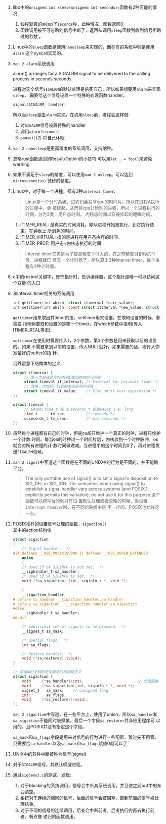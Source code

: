 1. libc中的`unsigned int sleep(unsigned int seconds);`函数有2种可能的情况:
   1. 线程就真的sleep了`seconds`秒，此种情况，函数返回0
   2. 函数调用被不可忽略的信号中断了，返回从调用`sleep`函数到收到信号所跨过的秒数
   。

2. Linux中的`sleep`函数是使用`nanosleep`来实现的，而在有的系统中则是使用`alarm`
   这个syscall实现的。

3. `man 2 alarm`系统调用

   alarm() arranges for a SIGALRM signal to be delivered to the calling process 
   in seconds seconds.
   
   进程对这个信号`SIGALRM`的默认处理是杀死自己，所以如果想要用`alarm`来实现`sleep`，
   需要给这个信号设置一个特殊的处理函数handler。

   ```c
   signal(SIGALRM, handler)
   ```
   所以当`sleep`是由`alarm`实现，在调用`sleep`前，进程会这样做:
   1. 对`SIGALRM`信号设置特殊的handler
   2. 调用`alarm(seconds)`
   3. `pause()`(2) 将自己休眠

4. `man 2 nanosleep`是更高精度的系统调用，支持纳秒。

5. 忽略rust函数返回的Result/Option的小技巧
   可以用`let _ = foo()`来避免warning

6. 如果不满足于`sleep`的精度，可以使用`man 3 usleep`。可以达到`microsecond(us)`
   微秒的精度。

7. Linux中，对于每一个进程，都有3种`interval timer`:
   > Linux是一个分时系统，进程们会共享cpu的时间片。所以在进程A执行的过程中，会
   被挂起，从而将cpu让给别的进程，所以一个进程执行的时间，分为3类，用户态时间，
   内核态时间以及被挂起的睡眠时间。

   1. ITIMER_REAL: 是真实的时间消耗，即从进程开始被执行，到它执行结束，在钟表上
   所消耗的时间。
   2. ITIMER_VIRTUAL: 指的是进程在用户态执行的时间。
   3. ITIMER_PROF: 用户态+内核态执行的时间
  
   > interval timer其实是为了提高精度才引入的，在之前精度只到秒的时候，进程就已
   经有一个计时器了，所以算上3种interval timer，每个进程有4种计时器。

8. c中的restrict关键字，修饰指针时，告诉编译器，这个指针是唯一可以访问这个变量
   的入口

9. 和interval timer相关的系统调用
   
   ```c
   int getitimer(int which, struct itimerval *curr_value);  
   int setitimer(int which, const struct itimerval *new_value, struct itimerval *old_value);
   ``` 
   
   `getitimer`用来取出其timer的值，setitimer用来设置。在取和设置的时候，都需要
   指明你要取和设置的是哪一个timer，在which参数中指明(传入ITIMER_REAL等宏).

   `setitimer`在使用时需要传入1，2个参数，第3个参数是用来获取以前的设置的。如果
   不需要拿到以前的设置，传入NULL就好。如果需要的话，则传入你准备好的buffer的指
   针。

   另外留意下结构体的定义:

   ```c
   struct itimerval {
        // 第一次发送信号的时间距离现在的时间间隔
        struct timeval it_interval; /* Interval for periodic timer */
        // 在第一次响后，以后的发送信号的间隔
        struct timeval it_value;    /* Time until next expiration */ 
   };

   struct timeval {
        // 64位机 time_t 和 suseconds_t 都是64bit i.e. long
        time_t      tv_sec;         /* seconds */
        suseconds_t tv_usec;        /* microseconds */
   };
   ``` 

10. 虽然每个进程都有自己的时钟，但是os却只维护一个真正的时钟，进程只维护一个计数
    时间。每当os的时种过一个时间片后，内核收到一个时种脉冲，os就会对所有进程的计
    数时间做递减。当进程中的这个时间到0了，再对进程发送`SIGALRM`信号。

11. `man 2 signal`中写道这个函数是在不同的UNIX中的行为是不同的，并不能跨平台。
  
    > The only portable use of signal() is to set a signal's disposition to 
      SIG_DFL or SIG_IGN.  The semantics when using signal() to establish a 
      signal handler vary across systems (and POSIX.1 explicitly permits this 
      variation); do not use it for this purpose.这个函数可以跨平台的就只有设
      置默认处理或者忽略的时候，当设置`interrupt handler`时，在不同的系统中是
      不一样的，POSIX也允许这一点。
 
12. POSIX推荐的设置信号处理的函数，`sigaction()`  
    其中的action结构体
     
    ```c
    struct sigaction
    {
        /* Signal handler.  */
    #if defined __USE_POSIX199309 || defined __USE_XOPEN_EXTENDED
        union
        {
        /* Used if SA_SIGINFO is not set.  */
        __sighandler_t sa_handler;
        /* Used if SA_SIGINFO is set.  */
        void (*sa_sigaction) (int, siginfo_t *, void *);
          
        }
        __sigaction_handler;
    # define sa_handler __sigaction_handler.sa_handler
    # define sa_sigaction   __sigaction_handler.sa_sigaction
    #else
        __sighandler_t sa_handler;
    #endif

        /* Additional set of signals to be blocked.  */
        __sigset_t sa_mask;

        /* Special flags.  */
        int sa_flags;

        /* Restore handler.  */
        void (*sa_restorer) (void);
    }
    ```
   
    ```c
    // 来自GNU文档的更加简洁的结构体定义
    struct sigaction {
        void     (*sa_handler)(int);                        // 处理函数
        void     (*sa_sigaction)(int, siginfo_t *, void *);
        sigset_t   sa_mask;    // unsigned long
        int        sa_flags;
        void     (*sa_restorer)(void);
    };
    ```
    
    `man 2 sigaction`中写道，在一些平台上，使用了union，所以`sa_handler`和
    `sa_sigaction`不能同时被赋值。最后一个字段`sa_restorer`并非应用程序可
    以用的，且POSIX并没有指定这个字段。
  
    `sa_mask`和`sa_flags`字段是用来对信号的行为进行一些配置，暂时先不用管。
    只需要给`sa_handler`以及`sa_mask`和`sa_flags`赋值0就可以了
    
13. UNIX中的软件中断被称为信号(signal)

14. 对于`SIGALRM`信号，其默认唤醒进程。

15. 通过`sigdemo3.c`的测试，发现:  
    1. 对于blocking的系统调用，信号会中断其系统调用，并且使之前buf中的东西清空。
    2. 系统对于连续的相同的信号，后面的信号会被阻塞，直到前面的信号被处理结束。
    3. 对于不同的信号的连续调用，后者会中断前者，后者执行完再去执行前者，有点像
    递归的函数调用。
